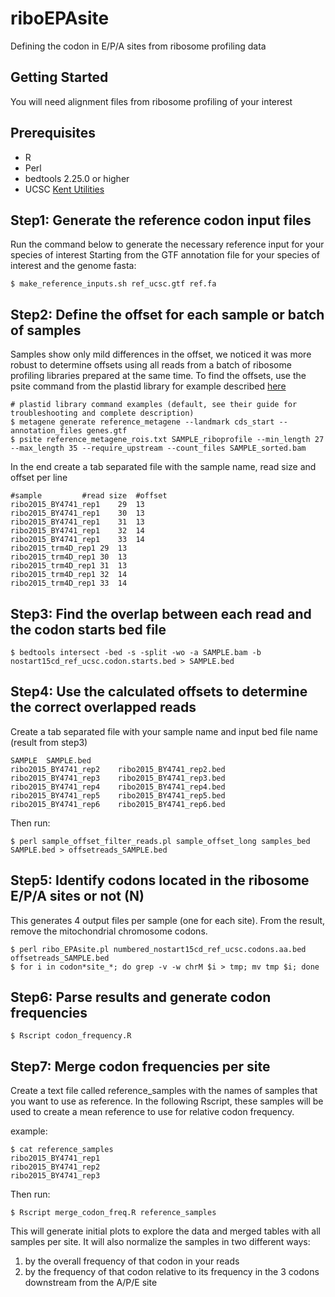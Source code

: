 # riboEPAsite
Defining the codon in E/P/A sites from ribosome profiling data

## Getting Started

You will need alignment files from ribosome profiling of your interest

## Prerequisites

* R
* Perl
* bedtools 2.25.0 or higher
* UCSC [Kent Utilities](http://hgdownload.soe.ucsc.edu/admin/exe/)

## Step1: Generate the reference codon input files

Run the command below to generate the necessary reference input for your species of interest
Starting from the GTF annotation file for your species of interest and the genome fasta:

```
$ make_reference_inputs.sh ref_ucsc.gtf ref.fa
```

## Step2: Define the offset for each sample or batch of samples

Samples show only mild differences in the offset, we noticed it was more robust to determine offsets using all reads from a batch of ribosome profiling libraries prepared at the same time. To find the offsets, use the psite command from the plastid library for example described [here](https://plastid.readthedocs.io/en/latest/examples/p_site.html)

```
# plastid library command examples (default, see their guide for troubleshooting and complete description)
$ metagene generate reference_metagene --landmark cds_start --annotation_files genes.gtf
$ psite reference_metagene_rois.txt SAMPLE_riboprofile --min_length 27 --max_length 35 --require_upstream --count_files SAMPLE_sorted.bam
```

In the end create a tab separated file with the sample name, read size and offset per line

```
#sample		    #read size 	#offset
ribo2015_BY4741_rep1	29	13
ribo2015_BY4741_rep1	30	13
ribo2015_BY4741_rep1	31	13
ribo2015_BY4741_rep1	32	14
ribo2015_BY4741_rep1	33	14
ribo2015_trm4D_rep1	29	13
ribo2015_trm4D_rep1	30	13
ribo2015_trm4D_rep1	31	13
ribo2015_trm4D_rep1	32	14
ribo2015_trm4D_rep1	33	14
```

## Step3: Find the overlap between each read and the codon starts bed file

```
$ bedtools intersect -bed -s -split -wo -a SAMPLE.bam -b nostart15cd_ref_ucsc.codon.starts.bed > SAMPLE.bed
```

## Step4: Use the calculated offsets to determine the correct overlapped reads

Create a tab separated file with your sample name and input bed file name (result from step3)
```
SAMPLE	SAMPLE.bed
ribo2015_BY4741_rep2	ribo2015_BY4741_rep2.bed
ribo2015_BY4741_rep3	ribo2015_BY4741_rep3.bed
ribo2015_BY4741_rep4	ribo2015_BY4741_rep4.bed
ribo2015_BY4741_rep5	ribo2015_BY4741_rep5.bed
ribo2015_BY4741_rep6	ribo2015_BY4741_rep6.bed
```

Then run:
```
$ perl sample_offset_filter_reads.pl sample_offset_long samples_bed SAMPLE.bed > offsetreads_SAMPLE.bed
```

## Step5:  Identify codons located in the ribosome E/P/A sites or not (N)

This generates 4 output files per sample (one for each site). From the result, remove the mitochondrial chromosome codons.
```
$ perl ribo_EPAsite.pl numbered_nostart15cd_ref_ucsc.codons.aa.bed offsetreads_SAMPLE.bed
$ for i in codon*site_*; do grep -v -w chrM $i > tmp; mv tmp $i; done
```
## Step6: Parse results and generate codon frequencies

```
$ Rscript codon_frequency.R
```

## Step7: Merge codon frequencies per site

Create a text file called reference_samples with the names of samples that you want to use as reference. In the following Rscript, these samples will be used to create a mean reference to use for relative codon frequency.

example:

```
$ cat reference_samples
ribo2015_BY4741_rep1
ribo2015_BY4741_rep2
ribo2015_BY4741_rep3
```

Then run:
```
$ Rscript merge_codon_freq.R reference_samples
```
This will generate initial plots to explore the data and merged tables with all samples per site.
It will also normalize the samples in two different ways:
1) by the overall frequency of that codon in your reads
2) by the frequency of that codon relative to its frequency in the 3 codons downstream from the A/P/E site
